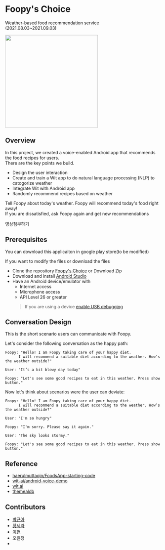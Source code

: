 # Foopy's Choice

Weather-based food recommendation service <br/>(2021.08.03~2021.09.03)

<img src="https://user-images.githubusercontent.com/77844152/131990939-dd0d5262-b049-4c74-99c8-30d718669a32.png" width="300" height="300">

## Overview

In this project, we created a voice-enabled Android app that recommends the food recipes for users.<br/>
There are the key points we build.

*   Design the user interaction
*   Create and train a Wit app to do natural language processing (NLP) to catogorize weather
*   Integrate Wit with Android app
*   Randomly recommend recipes based on weather

Tell Foopy about today's weather. Foopy will recommend today's food right away! <br/>If you are dissatisfied, ask Foopy again and get new recommendations<br/>

영상첨부하기

## Prerequisites  

You can download this applicaiton in google play store(to be modified)

If you want to modify the files or download the files
*   Clone the repository [Foopy's Choice](https://github.com/guen-a-park/Foopys-Choice.git) or Download Zip
*   Download and install [Android Studio](https://developer.android.com/studio)
*   Have an Android device/emulator with
    *   Internet access
    *   Microphone access
    *   API Level 26 or greater
    > If you are using a device [enable USB debugging](https://developer.android.com/studio/debug/dev-options)

## Conversation Design

This is the short scenario users can communicate with Foopy.

Let's consider the following conversation as the happy path:
```
Foopy: "Hello! I am Foopy taking care of your happy diet.
      I will recommend a suitable diet according to the weather. How’s the weather outside?"

User: "It’s a bit blowy day today"

Foopy: "Let's see some good recipes to eat in this weather. Press show button."
```

Now let's think about scenarios were the user can deviate:
```
Foopy: "Hello! I am Foopy taking care of your happy diet.
      I will recommend a suitable diet according to the weather. How’s the weather outside?"

User: "I'm so hungry"

Foopy: "I'm sorry. Please say it again."

User: "The sky looks stormy."

Foopy: "Let's see some good recipes to eat in this weather. Press show button."
```


## Reference
*   [haerulmuttaqin/FoodsApp-starting-code](https://github.com/haerulmuttaqin/FoodsApp-starting-code)<br/>
*   [wit-ai/android-voice-demo](https://github.com/wit-ai/android-voice-demo)<br/>
*   [wit.ai](https://wit.ai/)<br/>
*   [themealdb](https://www.themealdb.com/)

## Contributors

* [박근아](https://github.com/guen-a-park)
* [황세라](https://github.com/serahwang)
* [이현](https://github.com/hyuni0316)
* 오윤정
* 

